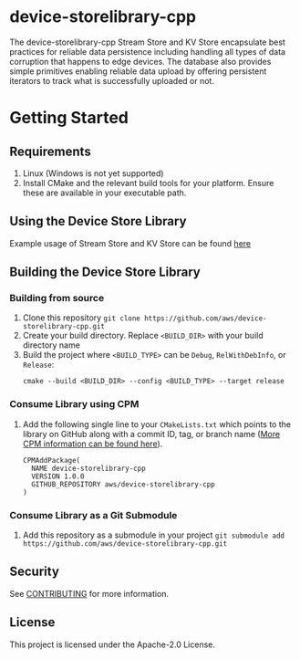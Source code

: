 # device-storelibrary-cpp

The device-storelibrary-cpp Stream Store and KV Store encapsulate best practices for reliable data persistence including handling all types of data corruption that happens to edge devices.
The database also provides simple primitives enabling reliable data upload by offering persistent iterators to track what is successfully uploaded or not.

# Getting Started
## Requirements
1. Linux (Windows is not yet supported)
2. Install CMake and the relevant build tools for your platform. Ensure these are available in your executable path.

## Using the Device Store Library
Example usage of Stream Store and KV Store can be found [here](https://github.com/aws/device-storelibrary-cpp/blob/main/src/main.cpp#L48)

## Building the Device Store Library
### Building from source
1. Clone this repository `git clone https://github.com/aws/device-storelibrary-cpp.git`
2. Create your build directory. Replace `<BUILD_DIR>` with your build directory name 
3. Build the project where `<BUILD_TYPE>` can be `Debug`, `RelWithDebInfo`, or `Release`: 
    ```
    cmake --build <BUILD_DIR> --config <BUILD_TYPE> --target release
    ```
   
### Consume Library using CPM
1. Add the following single line to your `CMakeLists.txt` which points to the library on GitHub along with a commit ID, tag, or branch name ([More CPM information can be found here](https://github.com/cpm-cmake/CPM.cmake)). 
    ```
    CPMAddPackage(
      NAME device-storelibrary-cpp
      VERSION 1.0.0
      GITHUB_REPOSITORY aws/device-storelibrary-cpp
    )
    ```

### Consume Library as a Git Submodule
1. Add this repository as a submodule in your project `git submodule add https://github.com/aws/device-storelibrary-cpp.git`

## Security

See [CONTRIBUTING](CONTRIBUTING.md#security-issue-notifications) for more information.

## License

This project is licensed under the Apache-2.0 License.

